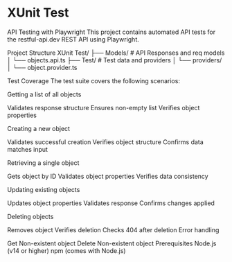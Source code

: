 # XUnit Test
API Testing with Playwright
This project contains automated API tests for the restful-api.dev REST API using Playwright.

Project Structure
XUnit Test/
├── Models/                # API Responses and req models
│   └── objects.api.ts
├── Test/              # Test data and providers
│   └── providers/
│       └── object.provider.ts


Test Coverage
The test suite covers the following scenarios:

Getting a list of all objects

Validates response structure
Ensures non-empty list
Verifies object properties

Creating a new object

Validates successful creation
Verifies object structure
Confirms data matches input

Retrieving a single object

Gets object by ID
Validates object properties
Verifies data consistency

Updating existing objects

Updates object properties
Validates response
Confirms changes applied

Deleting objects

Removes object
Verifies deletion
Checks 404 after deletion
Error handling

Get Non-existent object
Delete Non-existent object
Prerequisites
Node.js (v14 or higher)
npm (comes with Node.js)
